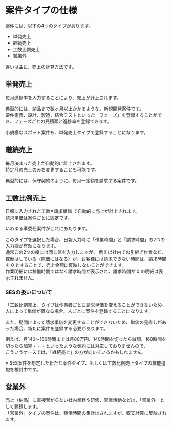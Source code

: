 # 案件タイプの仕様

案件には、以下の4つのタイプがあります。

- 単発売上
- 継続売上
- 工数比例売上
- 営業外

違いは主に、売上の計算方法です。

## 単発売上

毎月進捗率を入力することにより、売上が計上されます。  

典型的には、納品まで数ヶ月以上かかるような、新規開発案件です。  
要件定義、設計、製造、結合テストといった「フェーズ」を登録することができ、フェーズごとの見積額と進捗率を登録できます。  
  
小規模なスポット案件も、単発売上タイプで登録することになります。  

## 継続売上

毎月決まった売上が自動的に計上されます。  
特定月の売上のみを変更することも可能です。  
  
典型的には、保守契約のように、毎月一定額を請求する案件です。

## 工数比例売上

日報に入力された工数✕請求単価 で自動的に売上が計上されます。  
請求単価は案件ごとに固定です。  
  
いわゆる準委任案件がこれにあたります。  
  
このタイプを選択した場合、日報入力時に「作業時間」と「請求時間」の2つの入力欄が有効になります。  
通常この2つの欄には同じ値を入力しますが、
例えば社内での引継ぎ作業など、稼働はしている（原価にはなる）が、お客様には請求できない時間は、請求時間を 0 とすることで、売上金額に反映しないことができます。  
作業明細には稼働時間ではなく請求時間が表示され、請求時間が 0 の明細は表示されません。  

### SESの扱いについて

「工数比例売上」タイプは作業者ごとに請求単価を変えることができないため、人によって単価が異なる場合、人ごとに案件を登録することになります。  
  
また、期間によって請求単価を変更することができないため、単価の見直しがあった場合、新たに案件を登録する必要があります。  

例えば、月140〜160時間までは月80万円、140時間を切ったら減額、160時間を切ったら加算・・・といったような契約には対応しておりませんので、  
こういうケースでは、「継続売上」の方が向いているかもしれません。  
  
※ SES案件を想定した新たな案件タイプ、もしくは工数比例売上タイプの機能追加を検討中です。  

## 営業外

売上（納品）に直接繋がらない社内業務や研修、営業活動などは、「営業外」として登録します。  
「営業外」タイプの案件は、稼働時間の集計はされますが、収支計算に反映されます。  
